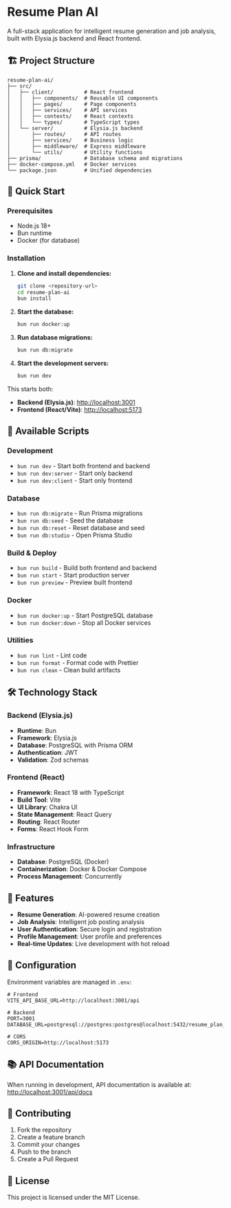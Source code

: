 # Resume Plan AI

A full-stack application for intelligent resume generation and job analysis, built with Elysia.js backend and React frontend.

## 🏗️ Project Structure

```
resume-plan-ai/
├── src/
│   ├── client/          # React frontend
│   │   ├── components/  # Reusable UI components
│   │   ├── pages/       # Page components
│   │   ├── services/    # API services
│   │   ├── contexts/    # React contexts
│   │   └── types/       # TypeScript types
│   └── server/          # Elysia.js backend
│       ├── routes/      # API routes
│       ├── services/    # Business logic
│       ├── middleware/  # Express middleware
│       └── utils/       # Utility functions
├── prisma/              # Database schema and migrations
├── docker-compose.yml   # Docker services
└── package.json         # Unified dependencies
```

## 🚀 Quick Start

### Prerequisites

- Node.js 18+
- Bun runtime
- Docker (for database)

### Installation

1. **Clone and install dependencies:**

   ```bash
   git clone <repository-url>
   cd resume-plan-ai
   bun install
   ```

2. **Start the database:**

   ```bash
   bun run docker:up
   ```

3. **Run database migrations:**

   ```bash
   bun run db:migrate
   ```

4. **Start the development servers:**

   ```bash
   bun run dev
   ```

This starts both:

- **Backend (Elysia.js)**: <http://localhost:3001>
- **Frontend (React/Vite)**: <http://localhost:5173>

## 📝 Available Scripts

### Development

- `bun run dev` - Start both frontend and backend
- `bun run dev:server` - Start only backend
- `bun run dev:client` - Start only frontend

### Database

- `bun run db:migrate` - Run Prisma migrations
- `bun run db:seed` - Seed the database
- `bun run db:reset` - Reset database and seed
- `bun run db:studio` - Open Prisma Studio

### Build & Deploy

- `bun run build` - Build both frontend and backend
- `bun run start` - Start production server
- `bun run preview` - Preview built frontend

### Docker

- `bun run docker:up` - Start PostgreSQL database
- `bun run docker:down` - Stop all Docker services

### Utilities

- `bun run lint` - Lint code
- `bun run format` - Format code with Prettier
- `bun run clean` - Clean build artifacts

## 🛠️ Technology Stack

### Backend (Elysia.js)

- **Runtime**: Bun
- **Framework**: Elysia.js
- **Database**: PostgreSQL with Prisma ORM
- **Authentication**: JWT
- **Validation**: Zod schemas

### Frontend (React)

- **Framework**: React 18 with TypeScript
- **Build Tool**: Vite
- **UI Library**: Chakra UI
- **State Management**: React Query
- **Routing**: React Router
- **Forms**: React Hook Form

### Infrastructure

- **Database**: PostgreSQL (Docker)
- **Containerization**: Docker & Docker Compose
- **Process Management**: Concurrently

## 🌟 Features

- **Resume Generation**: AI-powered resume creation
- **Job Analysis**: Intelligent job posting analysis
- **User Authentication**: Secure login and registration
- **Profile Management**: User profile and preferences
- **Real-time Updates**: Live development with hot reload

## 🔧 Configuration

Environment variables are managed in `.env`:

```env
# Frontend
VITE_API_BASE_URL=http://localhost:3001/api

# Backend
PORT=3001
DATABASE_URL=postgresql://postgres:postgres@localhost:5432/resume_plan_ai

# CORS
CORS_ORIGIN=http://localhost:5173
```

## 📚 API Documentation

When running in development, API documentation is available at:
<http://localhost:3001/api/docs>

## 🤝 Contributing

1. Fork the repository
2. Create a feature branch
3. Commit your changes
4. Push to the branch
5. Create a Pull Request

## 📄 License

This project is licensed under the MIT License.
